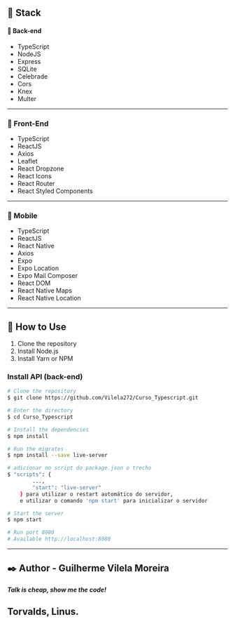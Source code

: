 ## :rocket: Stack

#### :japanese_ogre: Back-end
- TypeScript
- NodeJS
- Express
- SQLite
- Celebrade
- Cors
- Knex
- Multer
---
### :nail_care: Front-End
- TypeScript
- ReactJS
- Axios
- Leaflet
- React Dropzone
- React Icons
- React Router
- React Styled Components
---
### :iphone: Mobile

- TypeScript
- ReactJS
- React Native
- Axios
- Expo
- Expo Location
- Expo Mail Composer
- React DOM
- React Native Maps
- React Native Location
---
## :wave: How to Use
1. Clone the repository
2. Install Node.js
3. Install Yarn or NPM

### Install API (back-end)

```bash
# Clone the repository
$ git clone https://github.com/Vilela272/Curso_Typescript.git

# Enter the directory
$ cd Curso_Typescript

# Install the dependencies
$ npm install

# Run the migrates
$ npm install --save live-server 

# adicionar no script do package.json o trecho 
$ "scripts": {  
        ...,  
        "start": "live-server"  
    } para utilizar o restart automático do servidor,  
    e utilizar o comando 'npm start' para inicializar o servidor

# Start the server
$ npm start

# Run port 8080
# Available http://localhost:8080

```
---
## :black_nib: Author - Guilherme Vilela Moreira

##### Talk is cheap, show me the code!
Torvalds, Linus.
---
